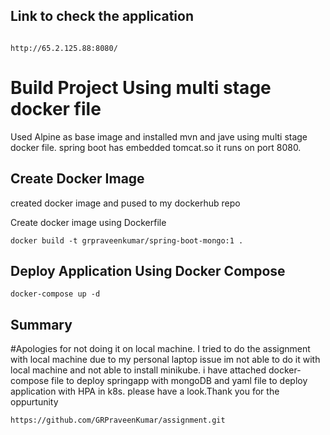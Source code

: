 ## Link to check the application

```link

http://65.2.125.88:8080/ 

```

# Build Project Using multi stage docker file

Used Alpine as base image and installed mvn and jave using multi stage docker file. spring boot has embedded tomcat.so it runs on port 8080. 

## Create Docker Image

created docker image and pused to my dockerhub repo

Create docker image using Dockerfile


```docker
docker build -t grpraveenkumar/spring-boot-mongo:1 .
```

## Deploy Application Using Docker Compose 

```docker-compose 
docker-compose up -d 
```

## Summary
#Apologies for not doing it on local machine. I tried to do the assignment with local machine due to my personal laptop issue im not able to do it with local machine and not able to install minikube. i have attached docker-compose file to deploy springapp with mongoDB and yaml file to deploy application with HPA in k8s. please have a look.Thank you for the oppurtunity

```clone
https://github.com/GRPraveenKumar/assignment.git
```

